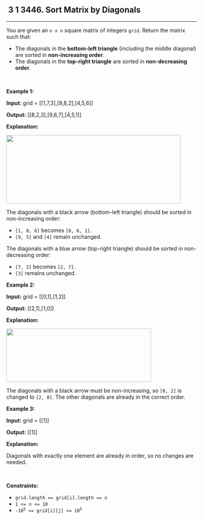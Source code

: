 <h2> 3 1
3446. Sort Matrix by Diagonals</h2><hr><div><p>You are given an <code>n x n</code> square matrix of integers <code>grid</code>. Return the matrix such that:</p>

<ul>
	<li>The diagonals in the <strong>bottom-left triangle</strong> (including the middle diagonal) are sorted in <strong>non-increasing order</strong>.</li>
	<li>The diagonals in the <strong>top-right triangle</strong> are sorted in <strong>non-decreasing order</strong>.</li>
</ul>

<p>&nbsp;</p>
<p><strong class="example">Example 1:</strong></p>

<div class="example-block">
<p><strong>Input:</strong> <span class="example-io">grid = [[1,7,3],[9,8,2],[4,5,6]]</span></p>

<p><strong>Output:</strong> <span class="example-io">[[8,2,3],[9,6,7],[4,5,1]]</span></p>

<p><strong>Explanation:</strong></p>

<p><img alt="" src="https://assets.leetcode.com/uploads/2024/12/29/4052example1drawio.png" style="width: 461px; height: 181px;"></p>

<p>The diagonals with a black arrow (bottom-left triangle) should be sorted in non-increasing order:</p>

<ul>
	<li><code>[1, 8, 6]</code> becomes <code>[8, 6, 1]</code>.</li>
	<li><code>[9, 5]</code> and <code>[4]</code> remain unchanged.</li>
</ul>

<p>The diagonals with a blue arrow (top-right triangle) should be sorted in non-decreasing order:</p>

<ul>
	<li><code>[7, 2]</code> becomes <code>[2, 7]</code>.</li>
	<li><code>[3]</code> remains unchanged.</li>
</ul>
</div>

<p><strong class="example">Example 2:</strong></p>

<div class="example-block">
<p><strong>Input:</strong> <span class="example-io">grid = [[0,1],[1,2]]</span></p>

<p><strong>Output:</strong> <span class="example-io">[[2,1],[1,0]]</span></p>

<p><strong>Explanation:</strong></p>

<p><img alt="" src="https://assets.leetcode.com/uploads/2024/12/29/4052example2adrawio.png" style="width: 383px; height: 141px;"></p>

<p>The diagonals with a black arrow must be non-increasing, so <code>[0, 2]</code> is changed to <code>[2, 0]</code>. The other diagonals are already in the correct order.</p>
</div>

<p><strong class="example">Example 3:</strong></p>

<div class="example-block">
<p><strong>Input:</strong> <span class="example-io">grid = [[1]]</span></p>

<p><strong>Output:</strong> <span class="example-io">[[1]]</span></p>

<p><strong>Explanation:</strong></p>

<p>Diagonals with exactly one element are already in order, so no changes are needed.</p>
</div>

<p>&nbsp;</p>
<p><strong>Constraints:</strong></p>

<ul>
	<li><code>grid.length == grid[i].length == n</code></li>
	<li><code>1 &lt;= n &lt;= 10</code></li>
	<li><code>-10<sup>5</sup> &lt;= grid[i][j] &lt;= 10<sup>5</sup></code></li>
</ul>
</div>